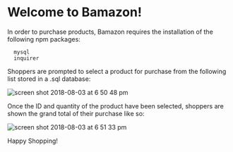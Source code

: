 # Welcome to Bamazon! 


In order to purchase products, Bamazon requires the installation of the following npm packages:

      mysql
      inquirer

Shoppers are prompted to select a product for purchase from the following list stored in a .sql database:

![screen shot 2018-08-03 at 6 50 48 pm](https://user-images.githubusercontent.com/36335073/43669415-ccefaa3a-9750-11e8-897c-79beaa431320.png)

Once the ID and quantity of the product have been selected, shoppers are shown the grand total of their purchase like so:

![screen shot 2018-08-03 at 6 51 33 pm](https://user-images.githubusercontent.com/36335073/43669449-1f73d5ec-9751-11e8-82d1-19ddb79f1acb.png)

Happy Shopping!
